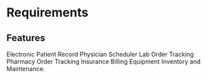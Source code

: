 # Requirements

## Features

Electronic Patient Record
Physician Scheduler
Lab Order Tracking
Pharmacy Order Tracking
Insurance Billing
Equipment Inventory and Maintenance.
